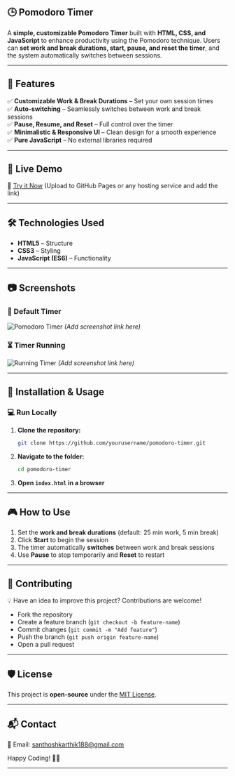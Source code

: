 

## 🕒 Pomodoro Timer  

A **simple, customizable Pomodoro Timer** built with **HTML, CSS, and JavaScript** to enhance productivity using the Pomodoro technique. Users can **set work and break durations, start, pause, and reset the timer**, and the system automatically switches between sessions.  

---

## 📌 Features  

✅ **Customizable Work & Break Durations** – Set your own session times  
✅ **Auto-switching** – Seamlessly switches between work and break sessions  
✅ **Pause, Resume, and Reset** – Full control over the timer  
✅ **Minimalistic & Responsive UI** – Clean design for a smooth experience  
✅ **Pure JavaScript** – No external libraries required  

---

## 🚀 Live Demo  

🔗 [Try it Now](#) (Upload to GitHub Pages or any hosting service and add the link)  

---

## 🛠️ Technologies Used  

- **HTML5** – Structure  
- **CSS3** – Styling  
- **JavaScript (ES6)** – Functionality  

---

## 📷 Screenshots  

### 🏁 Default Timer  
![Pomodoro Timer](#) *(Add screenshot link here)*  

### ⏳ Timer Running  
![Running Timer](#) *(Add screenshot link here)*  

---

## 🔧 Installation & Usage  

### 💻 Run Locally  
1. **Clone the repository:**  
   ```sh
   git clone https://github.com/yourusername/pomodoro-timer.git
   ```
2. **Navigate to the folder:**  
   ```sh
   cd pomodoro-timer
   ```
3. **Open `index.html` in a browser**  

---

## 🎮 How to Use  

1. Set the **work and break durations** (default: 25 min work, 5 min break)  
2. Click **Start** to begin the session  
3. The timer automatically **switches** between work and break sessions  
4. Use **Pause** to stop temporarily and **Reset** to restart  

---

## 🤝 Contributing  

💡 Have an idea to improve this project? Contributions are welcome!  
- Fork the repository  
- Create a feature branch (`git checkout -b feature-name`)  
- Commit changes (`git commit -m "Add feature"`)  
- Push the branch (`git push origin feature-name`)  
- Open a pull request  

---

## 🛡️ License  

This project is **open-source** under the [MIT License](LICENSE).  

---

## 📬 Contact  

📧 Email: santhoshkarthik188@gmail.com
  

Happy Coding! 🚀🎯  

---

